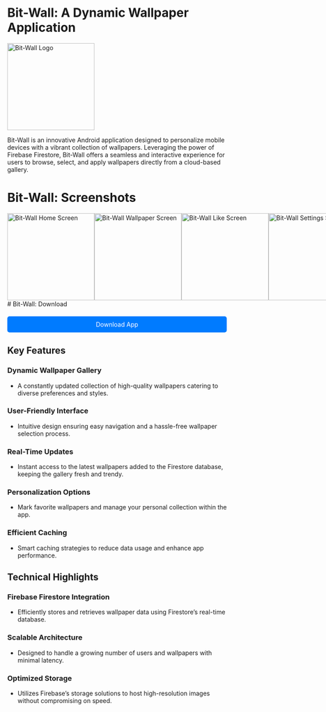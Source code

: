 # Bit-Wall: A Dynamic Wallpaper Application

<img src="https://firebasestorage.googleapis.com/v0/b/perosnal-website-5831b.appspot.com/o/Projects%2FImages%2Fbit-wall.png?alt=media&token=6c9c8ce0-8254-416d-a129-88742fe04957" alt="Bit-Wall Logo" width="200"/>

Bit-Wall is an innovative Android application designed to personalize mobile devices with a vibrant collection of wallpapers. Leveraging the power of Firebase Firestore, Bit-Wall offers a seamless and interactive experience for users to browse, select, and apply wallpapers directly from a cloud-based gallery.

# Bit-Wall: Screenshots

<div style="display: flex; justify-content: space-between;">

<img src="https://firebasestorage.googleapis.com/v0/b/github-files-akj.appspot.com/o/Imgaes%2FBit-Wall%2FWhatsApp%20Image%202024-04-22%20at%2008.07.23_e5d63742.jpg?alt=media&token=e1acf28b-aa3c-461a-91c5-1554883c7638" alt="Bit-Wall Home Screen" width="200"/>
<img src="https://firebasestorage.googleapis.com/v0/b/github-files-akj.appspot.com/o/Imgaes%2FBit-Wall%2FWhatsApp%20Image%202024-04-22%20at%2008.07.26_5e0dd1e4.jpg?alt=media&token=0b6b8b00-3fbb-4b94-b8fa-34135ea70e87" alt="Bit-Wall Wallpaper Screen" width="200"/>
<img src="https://firebasestorage.googleapis.com/v0/b/github-files-akj.appspot.com/o/Imgaes%2FBit-Wall%2FWhatsApp%20Image%202024-04-22%20at%2008.07.27_5293f204.jpg?alt=media&token=01f0d268-9afa-4bf9-ab3c-08620b4a44b8" alt="Bit-Wall Like Screen" width="200"/>
<img src="https://firebasestorage.googleapis.com/v0/b/github-files-akj.appspot.com/o/Imgaes%2FBit-Wall%2FWhatsApp%20Image%202024-04-22%20at%2008.07.27_e5d63742.jpg?alt=media&token=bedf2248-9de8-419f-bf23-da52d05871e7" alt="Bit-Wall Settings Screen" width="200"/>
<img src="https://firebasestorage.googleapis.com/v0/b/github-files-akj.appspot.com/o/Imgaes%2FBit-Wall%2FWhatsApp%20Image%202024-04-22%20at%2008.07.28_f1d8a08e.jpg?alt=media&token=6017ba95-b835-4493-9108-0be63a6aeb2c" alt="Bit-Wall App Info Screen" width="200"/>

</div>
<!-- Download All Button -->
# Bit-Wall: Download

<a href="https://drive.google.com/file/d/1CKuAotcD5cqgeTt4ZkS-R4eclR7KJhIU/view?usp=sharing" target="_blank" download style="display: block; margin-top: 20px; padding: 10px 20px; background-color: #007bff; color: #fff; text-align: center; text-decoration: none; border-radius: 5px; cursor: pointer;">
    Download App
</a>

## Key Features

### Dynamic Wallpaper Gallery
- A constantly updated collection of high-quality wallpapers catering to diverse preferences and styles.

### User-Friendly Interface
- Intuitive design ensuring easy navigation and a hassle-free wallpaper selection process.

### Real-Time Updates
- Instant access to the latest wallpapers added to the Firestore database, keeping the gallery fresh and trendy.

### Personalization Options
- Mark favorite wallpapers and manage your personal collection within the app.

### Efficient Caching
- Smart caching strategies to reduce data usage and enhance app performance.

## Technical Highlights

### Firebase Firestore Integration
- Efficiently stores and retrieves wallpaper data using Firestore’s real-time database.

### Scalable Architecture
- Designed to handle a growing number of users and wallpapers with minimal latency.

### Optimized Storage
- Utilizes Firebase’s storage solutions to host high-resolution images without compromising on speed.
